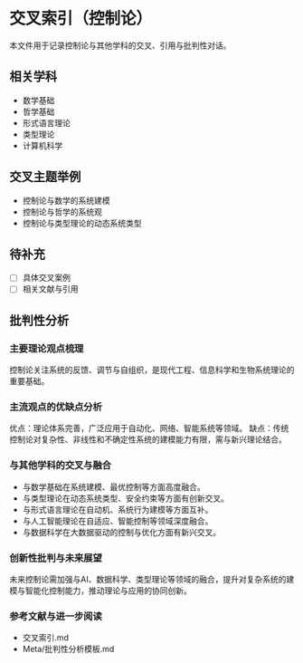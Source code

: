 # 交叉索引（控制论）

本文件用于记录控制论与其他学科的交叉、引用与批判性对话。

## 相关学科

- 数学基础
- 哲学基础
- 形式语言理论
- 类型理论
- 计算机科学

## 交叉主题举例

- 控制论与数学的系统建模
- 控制论与哲学的系统观
- 控制论与类型理论的动态系统类型

## 待补充

- [ ] 具体交叉案例
- [ ] 相关文献与引用

## 批判性分析

### 主要理论观点梳理

控制论关注系统的反馈、调节与自组织，是现代工程、信息科学和生物系统理论的重要基础。

### 主流观点的优缺点分析

优点：理论体系完善，广泛应用于自动化、网络、智能系统等领域。
缺点：传统控制论对复杂性、非线性和不确定性系统的建模能力有限，需与新兴理论结合。

### 与其他学科的交叉与融合

- 与数学基础在系统建模、最优控制等方面高度融合。
- 与类型理论在动态系统类型、安全约束等方面有创新交叉。
- 与形式语言理论在自动机、系统行为建模等方面互补。
- 与人工智能理论在自适应、智能控制等领域深度融合。
- 与数据科学在大数据驱动的控制与优化方面有新兴交叉。

### 创新性批判与未来展望

未来控制论需加强与AI、数据科学、类型理论等领域的融合，提升对复杂系统的建模与智能化控制能力，推动理论与应用的协同创新。

### 参考文献与进一步阅读

- 交叉索引.md
- Meta/批判性分析模板.md
